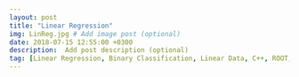 ```yaml
---
layout: post
title: "Linear Regression"
img: LinReg.jpg # Add image post (optional)
date: 2018-07-15 12:55:00 +0300
description:  Add post description (optional)
tag: [Linear Regression, Binary Classification, Linear Data, C++, ROOT, Math]
---
```


